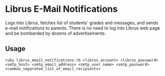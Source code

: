 # Librus E-Mail Notifications

Logs into Librus, fetches list of students' grades and messages, and sends e-mail notifications to parents. There is no need to log into Librus web page and be bombarded by dozens of advertisements.

## Usage

``ruby librus_email_notifications.rb <librus_account> <librus_password> <smtp_host> <smtp_email_address> <smtp_user_name> <smtp_password> <comman_separated_list_of_email_recipients>``
